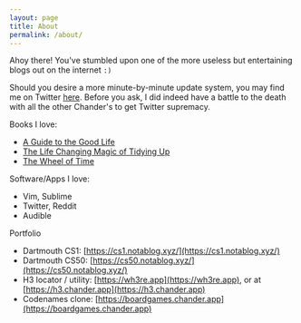 ```yaml
---
layout: page
title: About
permalink: /about/
---
```


Ahoy there! You've stumbled upon one of the more useless but entertaining blogs out on the internet `:)`

Should you desire a more minute-by-minute update system, you may find me on Twitter [here](https://twitter.com/chander).
Before you ask, I did indeed have a battle to the death with all the other Chander's to get Twitter supremacy.

Books I love:
* [A Guide to the Good Life](https://www.amazon.com/Guide-Good-Life-Ancient-Stoic/dp/1522632735)
* [The Life Changing Magic of Tidying Up](https://www.amazon.com/Life-Changing-Magic-Tidying-Decluttering-Organizing/dp/1607747308)
* [The Wheel of Time](https://www.amazon.com/Wheel-Time-14-Book/dp/B00VZIF6VO)

Software/Apps I love:
* Vim, Sublime
* Twitter, Reddit
* Audible

Portfolio
* Dartmouth CS1: [https://cs1.notablog.xyz/](https://cs1.notablog.xyz/)
* Dartmouth CS50: [https://cs50.notablog.xyz/](https://cs50.notablog.xyz/)
* H3 locator / utility: [https://wh3re.app](https://wh3re.app), or at [https://h3.chander.app](https://h3.chander.app)
* Codenames clone: [https://boardgames.chander.app](https://boardgames.chander.app)
